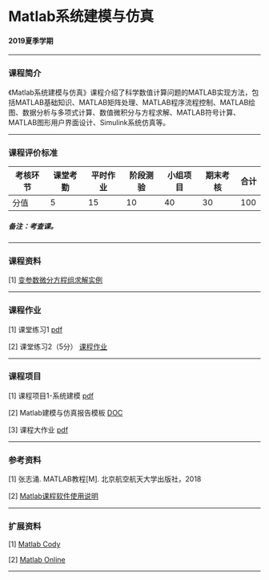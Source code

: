 # Matlab系统建模与仿真

#### 2019夏季学期

---

### 课程简介

《Matlab系统建模与仿真》课程介绍了科学数值计算问题的MATLAB实现方法，包括MATLAB基础知识、MATLAB矩阵处理、MATLAB程序流程控制、MATLAB绘图、数据分析与多项式计算、数值微积分与方程求解、MATLAB符号计算、MATLAB图形用户界面设计、Simulink系统仿真等。

---

### 课程评价标准

|考核环节 | 课堂考勤 | 平时作业 | 阶段测验 | 小组项目 |期末考核|合计|
|---|---|---|---|---|---|---|
|分值| 5| 15|10|40|30|100|



##### 备注：考查课。 

---

### 课程资料

[1] [变参数微分方程组求解实例 ](Materials/ODEsolver.md)


---

### 课程作业

[1] 课堂练习1 [pdf](Quiz/Matlab_Quiz1.pdf)

[2] 课堂练习2（5分） [课程作业](Quiz/Matlab_Quiz2.md)

---

### 课程项目

[1] 课程项目1-系统建模 [pdf](Project/Matlab_课程项目一.pdf)

[2] Matlab建模与仿真报告模板 [DOC](Project/Matlab建模与仿真报告模板.doc)

[3] 课程大作业 [pdf](Project/Matlab大作业.pdf)


---

### 参考资料

[1] 张志涌. MATLAB教程[M]. 北京航空航天大学出版社，2018

[2] [Matlab课程软件使用说明 ](Materials/MatlabApp.md)

---

### 扩展资料

[1] [Matlab Cody](https://www.mathworks.com/matlabcentral/cody) 

[2] [Matlab Online](https://uzer.me/) 



---
